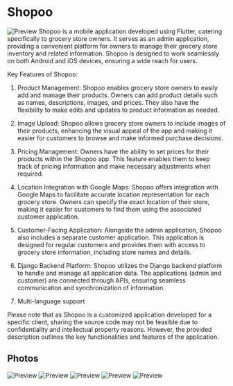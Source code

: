 # Shopoo
![Preview](/icon.png)
Shopoo is a mobile application developed using Flutter, catering specifically to grocery store owners. It serves as an admin application, providing a convenient platform for owners to manage their grocery store inventory and related information. Shopoo is designed to work seamlessly on both Android and iOS devices, ensuring a wide reach for users.

Key Features of Shopoo:

1. Product Management: Shopoo enables grocery store owners to easily add and manage their products. Owners can add product details such as names, descriptions, images, and prices. They also have the flexibility to make edits and updates to product information as needed.

2. Image Upload: Shopoo allows grocery store owners to include images of their products, enhancing the visual appeal of the app and making it easier for customers to browse and make informed purchase decisions.

3. Pricing Management: Owners have the ability to set prices for their products within the Shopoo app. This feature enables them to keep track of pricing information and make necessary adjustments when required.

4. Location Integration with Google Maps: Shopoo offers integration with Google Maps to facilitate accurate location representation for each grocery store. Owners can specify the exact location of their store, making it easier for customers to find them using the associated customer application.

5. Customer-Facing Application: Alongside the admin application, Shopoo also includes a separate customer application. This application is designed for regular customers and provides them with access to grocery store information, including store names and details.

6. Django Backend Platform: Shopoo utilizes the Django backend platform to handle and manage all application data. The applications (admin and customer) are connected through APIs, ensuring seamless communication and synchronization of information.

7. Multi-language support

Please note that as Shopoo is a customized application developed for a specific client, sharing the source code may not be feasible due to confidentiality and intellectual property reasons. However, the provided description outlines the key functionalities and features of the application.


## Photos
![Preview](/1.jpg)
![Preview](2.jpg)
![Preview](3.jpg)
![Preview](4.jpg)
![Preview](5.jpg)

